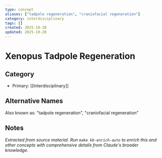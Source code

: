 ```yaml
---
type: concept
aliases: ["tadpole regeneration", "craniofacial regeneration"]
category: interdisciplinary
tags: []
created: 2025-10-20
updated: 2025-10-20
---
```


# Xenopus Tadpole Regeneration

## Category

- Primary: [[Interdisciplinary]]

## Alternative Names

Also known as: "tadpole regeneration", "craniofacial regeneration"

## Notes

*Extracted from source material. Run `make kb-enrich-auto` to enrich this and other concepts with comprehensive details from Claude's broader knowledge.*
